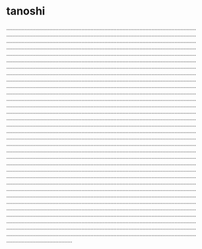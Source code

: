 # tanoshi

.......................................................................................................................................................................................................................................................................................................................................................................................................................................................................................................................................................................................................................................................................................................................................................................................................................................................................................................................................................................................................................................................................................................................................................................................................................................................................................................................................................................................................................................................................................................................................................................................................................................................................................................................................................................................................................................................................................................................................................................................................................................................................................................................................................................................................................................................................................................................................................................................................................................................................................................................................................................................................................................................................................................................................................................................................................................................................................................................................................................................................................................................................................................................................................................................................................................................................................................................................................................................................................................................................................................................................................................................................................................................................................................................................................................................................................................................................................................................................................................................................................................................................................................................................................................................................................................................................................................